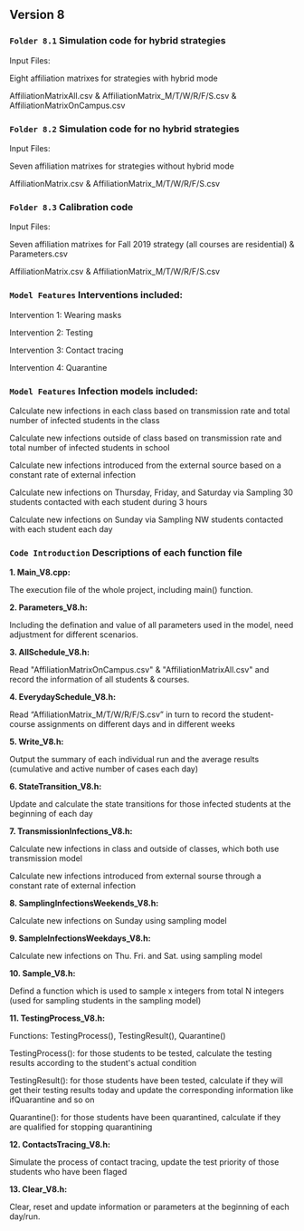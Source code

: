## Version 8

### `Folder 8.1` Simulation code for hybrid strategies 

Input Files:

Eight affiliation matrixes for strategies with hybrid mode

AffiliationMatrixAll.csv & AffiliationMatrix_M/T/W/R/F/S.csv & AffiliationMatrixOnCampus.csv


### `Folder 8.2` Simulation code for no hybrid strategies 

Input Files:

Seven affiliation matrixes for strategies without hybrid mode

AffiliationMatrix.csv & AffiliationMatrix_M/T/W/R/F/S.csv


### `Folder 8.3` Calibration code 

Input Files: 

Seven affiliation matrixes for Fall 2019 strategy (all courses are residential) & Parameters.csv

AffiliationMatrix.csv & AffiliationMatrix_M/T/W/R/F/S.csv


### `Model Features` Interventions included:

Intervention 1: Wearing masks

Intervention 2: Testing

Intervention 3: Contact tracing

Intervention 4: Quarantine


### `Model Features` Infection models included:

Calculate new infections in each class based on transmission rate and total number of infected students in the class

Calculate new infections outside of class based on transmission rate and total number of infected students in school

Calculate new infections introduced from the external source based on a constant rate of external infection

Calculate new infections on Thursday, Friday, and Saturday via Sampling 30 students contacted with each student during 3 hours

Calculate new infections on Sunday via Sampling NW students contacted with each student each day


### `Code Introduction` Descriptions of each function file

**1\. Main_V8.cpp:**

The execution file of the whole project, including main() function.

**2\. Parameters_V8.h:**

Including the defination and value of all parameters used in the model, need adjustment for different scenarios.

**3\. AllSchedule_V8.h:**

Read "AffiliationMatrixOnCampus.csv" &  "AffiliationMatrixAll.csv" and record the information of all students & courses.

**4\. EverydaySchedule_V8.h:**

Read “AffiliationMatrix_M/T/W/R/F/S.csv” in turn to record the student-course assignments on different days and in different weeks

**5\. Write_V8.h:**

Output the summary of each individual run and the average results (cumulative and active number of cases each day)

**6\. StateTransition_V8.h:**

Update and calculate the state transitions for those infected students at the beginning of each day

**7\. TransmissionInfections_V8.h:**

Calculate new infections in class and outside of classes, which both use transmission model

Calculate new infections introduced from external sourse through a constant rate of external infection

**8\. SamplingInfectionsWeekends_V8.h:**

Calculate new infections on Sunday using sampling model

**9\. SampleInfectionsWeekdays_V8.h:**

Calculate new infections on Thu. Fri. and Sat. using sampling model

**10\. Sample_V8.h:**

Defind a function which is used to sample x integers from total N integers (used for sampling students in the sampling model)

**11\. TestingProcess_V8.h:**

Functions: TestingProcess(), TestingResult(), Quarantine()

TestingProcess(): for those students to be tested, calculate the testing results according to the student's actual condition

TestingResult(): for those students have been tested, calculate if they will get their testing results today and update the corresponding information like ifQuarantine and so on

Quarantine(): for those students have been quarantined, calculate if they are qualified for stopping quarantining

**12\. ContactsTracing_V8.h:**

Simulate the process of contact tracing, update the test priority of those students who have been flaged

**13\. Clear_V8.h:**

Clear, reset and update information or parameters at the beginning of each day/run.

